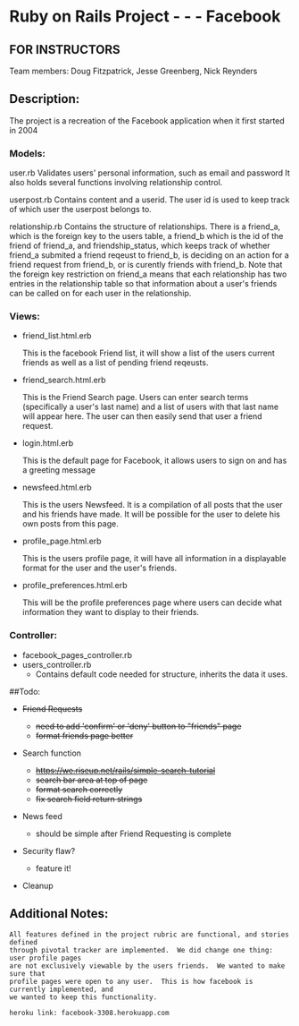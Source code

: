 # Ruby on Rails Project - - - Facebook

## FOR INSTRUCTORS

Team members: 
Doug Fitzpatrick, Jesse Greenberg, Nick Reynders


## Description: 

The project is a recreation of the Facebook application when it first started in 2004

### Models: 

user.rb
	Validates users' personal information, such as email and password
	It also holds several functions involving relationship control.
	
userpost.rb
	Contains content and a userid.  The user id is used to keep track of
	which user the userpost belongs to.
	
relationship.rb
	Contains the structure of relationships.  There is a friend_a, which is the
	foreign key to the users table, a friend_b which is the id of the friend
	of friend_a, and friendship_status, which keeps track of whether friend_a
	submited a friend reqeust to friend_b, is deciding on an action for a friend
	request from friend_b, or is curently friends with friend_b.  Note that the 
	foreign key restriction on friend_a means that each relationship has two entries
	in the relationship table so that information about a user's friends can be called
	on for each user in the relationship.
	
	
### Views: 

 - friend_list.html.erb
 		
 	This is the facebook Friend list, it will show a list of the users current friends as well as a list of pending friend reqeusts.

 - friend_search.html.erb

 	This is the Friend Search page. Users can enter search terms (specifically a user's last name) and a list of users with that last name will appear here.  The user can then easily send that user a friend request.

 - login.html.erb

 	This is the default page for Facebook, it allows users to sign on and has a greeting message
		
 - newsfeed.html.erb

 	This is the users Newsfeed. It is a compilation of all posts that the user and his friends have made.  It will be possible for the user to delete his own posts from this page.
	

 - profile_page.html.erb

 	This is the users profile page, it will have all information in a displayable format for the user and the user's friends.

 - profile_preferences.html.erb

	This will be the profile preferences page where users can decide what information they want to display to their friends.

### Controller: 

 - facebook_pages_controller.rb
 - users_controller.rb
 	- Contains default code needed for structure, inherits the data it uses.


##Todo:

* ~~Friend Requests~~

  - ~~need to add 'confirm' or 'deny' button to "friends" page~~
  - ~~format friends page better~~

* Search function

  - ~~https://we.riseup.net/rails/simple-search-tutorial~~
  - ~~search bar area at top of page~~
  - ~~format search correctly~~
  - ~~fix search field return strings~~

* News feed

  - should be simple after Friend Requesting is complete

* Security flaw?

  - feature it!

* Cleanup

## Additional Notes:
	
	All features defined in the project rubric are functional, and stories defined
	through pivotal tracker are implemented.  We did change one thing: user profile pages
	are not exclusively viewable by the users friends.  We wanted to make sure that 
	profile pages were open to any user.  This is how facebook is currently implemented, and
	we wanted to keep this functionality. 
	
	heroku link: facebook-3308.herokuapp.com



